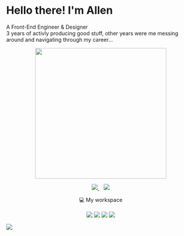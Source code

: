 # Hello there! I'm Allen
A Front-End Engineer & Designer<br />
3 years of activly producing good stuff, other years were me messing around and navigating through my career...

<p align='center'>
  <a href="#"><img src="https://github-profile-summary-cards.vercel.app/api/cards/profile-details?username=alen-gebles&theme=dark" width="350"></a>
</p>
<p align='center'>
  <a href="https://www.linkedin.com/in/alen-gebles-532729183/">
    <img src="https://img.shields.io/badge/linkedin-%230077B5.svg?&style=for-the-badge&logo=linkedin&logoColor=white" />
  </a>&nbsp;&nbsp;
  <a href="https://github.com/sponsors/alen-gebles">
    <img src="https://img.shields.io/badge/sponsor-30363D?style=for-the-badge&logo=GitHub-Sponsors&logoColor=#white" />        
  </a>
</p>

<p align='center'>
  💻 My workspace<br/><br/>
  <img src="https://img.shields.io/badge/windows-%230078D6.svg?&style=for-the-badge&logo=windows&logoColor=white" />
  <img src="https://img.shields.io/badge/AMD%20Ryzen_7_3800X-ED1C24?style=for-the-badge&logo=amd&logoColor=white" />
  <img src="https://img.shields.io/badge/RAM-16GB-%230071C5.svg?&style=for-the-badge&logoColor=white" />
  <img src="https://img.shields.io/badge/nvidia-gtx%201650-%2376B900.svg?&style=for-the-badge&logo=nvidia&logoColor=white" />
</p>


![](https://komarev.com/ghpvc/?username=Alen-Gebles)

